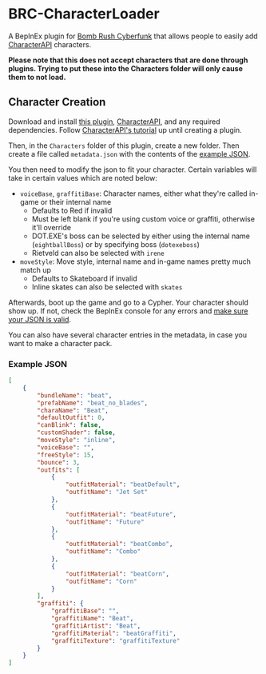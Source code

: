 # BRC-CharacterLoader
A BepInEx plugin for [Bomb Rush Cyberfunk](https://store.steampowered.com/app/1353230) that allows people to easily add [CharacterAPI](https://github.com/viliger2/BRC_CharacterAPI) characters.

**Please note that this does not accept characters that are done through plugins. Trying to put these into the Characters folder will only cause them to not load.**

## Character Creation
Download and install [this plugin](https://github.com/ActualMandM/BRC-CharacterLoader/releases/latest), [CharacterAPI](https://thunderstore.io/c/bomb-rush-cyberfunk/p/viliger/CharacterAPI/), and any required dependencies. Follow [CharacterAPI's tutorial](https://github.com/viliger2/BRC_CharacterAPI/wiki/Creating-new-character-via-plugin) up until creating a plugin.

Then, in the `Characters` folder of this plugin, create a new folder. Then create a file called `metadata.json` with the contents of the [example JSON](#example-json).

You then need to modify the json to fit your character. Certain variables will take in certain values which are noted below:

- `voiceBase`, `graffitiBase`: Character names, either what they're called in-game or their internal name
  - Defaults to Red if invalid
  - Must be left blank if you're using custom voice or graffiti, otherwise it'll override
  - DOT.EXE's boss can be selected by either using the internal name (`eightballBoss`) or by specifying boss (`dotexeboss`)
  - Rietveld can also be selected with `irene`
- `moveStyle`: Move style, internal name and in-game names pretty much match up
  - Defaults to Skateboard if invalid
  - Inline skates can also be selected with `skates`

Afterwards, boot up the game and go to a Cypher. Your character should show up. If not, check the BepInEx console for any errors and [make sure your JSON is valid](https://jsonlint.com/).

You can also have several character entries in the metadata, in case you want to make a character pack.

### Example JSON

```json
[
	{
		"bundleName": "beat",
		"prefabName": "beat_no_blades",
		"charaName": "Beat",
		"defaultOutfit": 0,
		"canBlink": false,
		"customShader": false,
		"moveStyle": "inline",
		"voiceBase": "",
		"freeStyle": 15,
		"bounce": 3,
		"outfits": [
			{
				"outfitMaterial": "beatDefault",
				"outfitName": "Jet Set"
			},
			{
				"outfitMaterial": "beatFuture",
				"outfitName": "Future"
			},
			{
				"outfitMaterial": "beatCombo",
				"outfitName": "Combo"
			},
			{
				"outfitMaterial": "beatCorn",
				"outfitName": "Corn"
			}
		],
		"graffiti": {
			"graffitiBase": "",
			"graffitiName": "Beat",
			"graffitiArtist": "Beat",
			"graffitiMaterial": "beatGraffiti",
			"graffitiTexture": "graffitiTexture"
		}
	}
]
```
